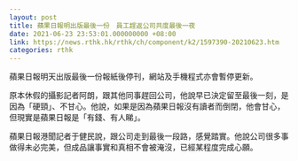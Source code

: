 ```yaml
---
layout: post
title: 蘋果日報明出版最後一份　員工趕返公司共度最後一夜
date: 2021-06-23 23:53:01.000000000 +08:00
link: https://news.rthk.hk/rthk/ch/component/k2/1597390-20210623.htm
categories: rthk
---
```


蘋果日報明天出版最後一份報紙後停刊，網站及手機程式亦會暫停更新。

原本休假的攝影記者阿朗，跟其他同事趕回公司，他說早已決定留至最後一刻，是因為「硬頸」、不甘心。他說，如果是因為蘋果日報沒有讀者而倒閉，他會甘心，但現實是蘋果日報是「有錢、有人睇」。

蘋果日報港聞記者于健民說，跟公司走到最後一段路，感覺踏實。他說公司很多事做得未必完美，但成品讓事實和真相不會被淹沒，已經某程度完成心願。
